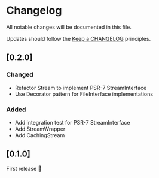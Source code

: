 # Changelog

All notable changes will be documented in this file.

Updates should follow the [Keep a CHANGELOG](http://keepachangelog.com/) principles.

## [0.2.0]
### Changed
- Refactor Stream to implement PSR-7 StreamInterface
- Use Decorator pattern for FileInterface implementations

### Added
- Add integration test for PSR-7 StreamInterface
- Add StreamWrapper
- Add CachingStream

## [0.1.0]
First release 🚀

